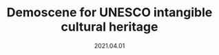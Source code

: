 ---
title: Demoscene for UNESCO intangible cultural heritage
url: https://www.youtube.com/watch?v=UDLfaFZYoJ4&t=1s
where: Revision
date: 2021.04.01
type: Panel
---